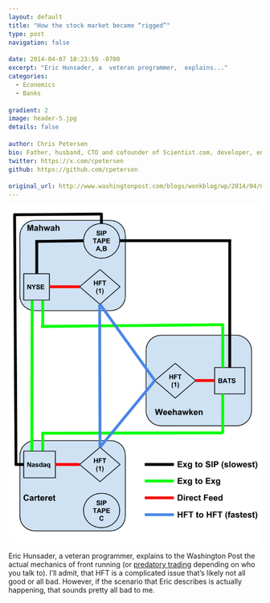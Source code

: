 ```yaml
---
layout: default
title: "How the stock market became “rigged”"
type: post
navigation: false

date: 2014-04-07 10:23:59 -0700
excerpt: "Eric Hunsader, a  veteran programmer,  explains..."
categories:
  - Economics
  - Banks

gradient: 2
image: header-5.jpg
details: false

author: Chris Petersen
bio: Father, husband, CTO and cofounder of Scientist.com, developer, entrepreneur and technologist.
twitter: https://x.com/cpetersen
github: https://github.com/cpetersen

original_url: http://www.washingtonpost.com/blogs/wonkblog/wp/2014/04/04/a-veteran-programmer-explains-how-the-stock-market-became-rigged/
---
```



  ![Hunsader.png](/assets/import/d3ff88fac8efa5ca33d85b8d012bea52.png)  

 Eric Hunsader, a  veteran programmer,  explains to the Washington Post the actual mechanics of front running (or  [predatory trading](http://www.chrisstucchio.com/blog/2014/fervent_defense_of_frontrunning_hfts.html)  depending on who you talk to). I’ll admit, that HFT is a complicated issue that’s likely not all good or all bad. However, if the scenario that Eric describes is actually happening, that sounds pretty all bad to me. 
